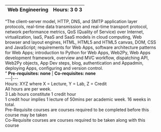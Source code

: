 **Web Engineering** | **Hours: 3 0 3**  
---|---  
“The client-server model, HTTP, DNS, and SMTP application layer protocols, real-time data transmission and real-time transport protocol, network performance metrics, QoS (Quality of Service) over Internet, virtualization, IaaS, PaaS and SaaS models in cloud computing, Web browser and layout engines, HTML, HTML5 and HTML5 canvas, DOM, CSS and JavaScript; requirements for Web Apps, software architecture patterns for Web Apps; introduction to Python for Web Apps, Web2Py, Web Apps development framework, overview and MVC workflow, dispatching API, Web2Py objects, App Dev steps, blog, authentication and Appadmin, deploying Apps, configuring and version control.  
” 
**Pre-requisites: none** | **Co-requisites: none**  
---|---  
Hours: XYZ where X = Lecture, Y = Lab, Z = Credit  
All hours are per week.  
3 Lab hours constitute 1 credit hour  
1 credit hour implies 1 lecture of 50mins per academic week. 16 weeks in total.  
Pre-Requisite courses are courses required to be completed before this course may be taken  
Co-Requisite courses are courses required to be taken along with this course
